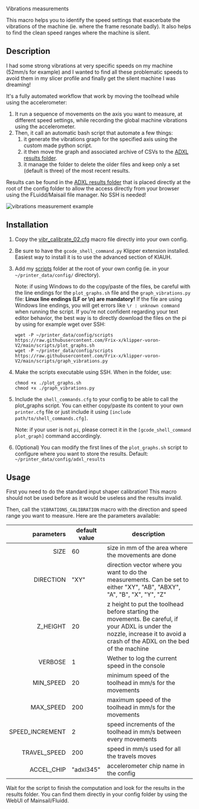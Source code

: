 Vibrations measurements

This macro helps you to identify the speed settings that exacerbate the vibrations of the machine (ie. where the frame resonate badly). It also helps to find the clean speed ranges where the machine is silent.


## Description

I had some strong vibrations at very specific speeds on my machine (52mm/s for example) and I wanted to find all these problematic speeds to avoid them in my slicer profile and finally get the silent machine I was dreaming!

It's a fully automated workflow that work by moving the toolhead while using the accelerometer:
  1. It run a sequence of movements on the axis you want to measure, at different speed settings, while recording the global machine vibrations using the accelerometer.
  2. Then, it call an automatic bash script that automate a few things:
     1. it generate the vibrations graph for the specified axis using the custom made python script.
     2. it then move the graph and associated archive of CSVs to the [ADXL results folder](./../../adxl_results/).
     3. it manage the folder to delete the older files and keep only a set (default is three) of the most recent results.

Results can be found in the [ADXL results folder](./../../adxl_results/) that is placed directly at the root of the config folder to allow the access directly from your browser using the FLuidd/Maisail file manager. No SSH is needed!

![vibrations measurement example](./../images/vibrations_example.png)


## Installation

  1. Copy the [vibr_calibrate_02.cfg](./../../macros/calibration/vibr_calibrate_02.cfg) macro file directly into your own config.
  2. Be sure to have the `gcode_shell_command.py` Klipper extension installed. Easiest way to install it is to use the advanced section of KIAUH.
  3. Add my [scripts](./../../scripts/) folder at the root of your own config (ie. in your `~/printer_data/config/` directory).
     
     Note: if using Windows to do the copy/paste of the files, be careful with the line endings for the `plot_graphs.sh` file and the `graph_vibrations.py` file: **Linux line endings (LF or \n) are mandatory!** If the file are using Windows line endings, you will get errors like `\r : unknown command` when running the script. If you're not confident regarding your text editor behavior, the best way is to directly download the files on the pi by using for example wget over SSH:
     
     ```
     wget -P ~/printer_data/config/scripts https://raw.githubusercontent.com/Frix-x/klipper-voron-V2/main/scripts/plot_graphs.sh
     wget -P ~/printer_data/config/scripts https://raw.githubusercontent.com/Frix-x/klipper-voron-V2/main/scripts/graph_vibrations.py
     ```

  4. Make the scripts executable using SSH. When in the folder, use:
     
     ```
     chmod +x ./plot_graphs.sh
     chmod +x ./graph_vibrations.py
     ```

  5. Include the `shell_commands.cfg` to your config to be able to call the plot_graphs script. You can either copy/paste its content to your own `printer.cfg` file or just include it using `[include path/to/shell_commands.cfg]`.

     Note: if your user is not `pi`, please correct it in the `[gcode_shell_command plot_graph]` command accordingly.

  6. (Optional) You can modify the first lines of the `plot_graphs.sh` script to configure where you want to store the results. Default: `~/printer_data/config/adxl_results`


## Usage

First you need to do the standard input shaper calibration! This macro should not be used before as it would be useless and the results invalid.

Then, call the `VIBRATIONS_CALIBRATION` macro with the direction and speed range you want to measure. Here are the parameters available:

| parameters | default value | description |
|-----------:|---------------|-------------|
|SIZE|60|size in mm of the area where the movements are done|
|DIRECTION|"XY"|direction vector where you want to do the measurements. Can be set to either "XY", "AB", "ABXY", "A", "B", "X", "Y", "Z"|
|Z_HEIGHT|20|z height to put the toolhead before starting the movements. Be careful, if your ADXL is under the nozzle, increase it to avoid a crash of the ADXL on the bed of the machine|
|VERBOSE|1|Wether to log the current speed in the console|
|MIN_SPEED|20|minimum speed of the toolhead in mm/s for the movements|
|MAX_SPEED|200|maximum speed of the toolhead in mm/s for the movements|
|SPEED_INCREMENT|2|speed increments of the toolhead in mm/s between every movements|
|TRAVEL_SPEED|200|speed in mm/s used for all the travels moves|
|ACCEL_CHIP|"adxl345"|accelerometer chip name in the config|

Wait for the script to finish the computation and look for the results in the results folder. You can find them directly in your config folder by using the WebUI of Mainsail/Fluidd.
